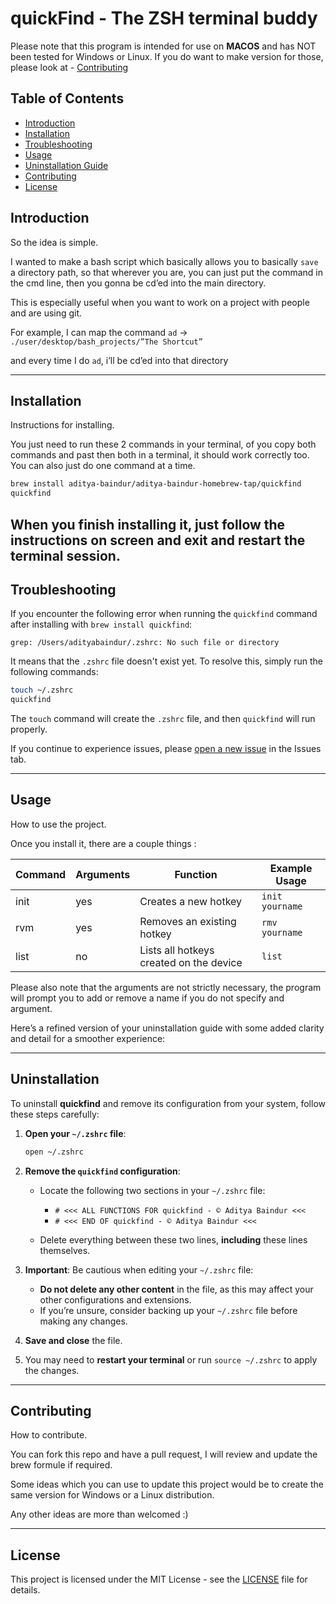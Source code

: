 # quickFind - The ZSH terminal buddy 

Please note that this program is intended for use on **MACOS** and has NOT been tested for Windows or Linux.
If you do want to make version for those, please look at - [Contributing](#contributing)

## Table of Contents
- [Introduction](#introduction)
- [Installation](#installation)
- [Troubleshooting](#troubleshooting)
- [Usage](#usage)
- [Uninstallation Guide](#uninstallation)
- [Contributing](#contributing)
- [License](#license)

## Introduction

So the idea is simple. 

I wanted to make a bash script which basically allows you to basically `save` a directory path, so that wherever you are, you can just put the command in the cmd line, then you gonna be cd’ed into the main directory. 

This is especially useful when you want to work on a project with people and are using git. 

For example, I can map the command `ad` → `./user/desktop/bash_projects/”The Shortcut”`

and every time I do `ad`, i’ll be cd’ed into that directory

---

## Installation

Instructions for installing. 

You just need to run these 2 commands in your terminal, of you copy both commands and past then both in a terminal, it should work correctly too. 
You can also just do one command at a time. 

```bash
brew install aditya-baindur/aditya-baindur-homebrew-tap/quickfind
quickfind
```

When you finish installing it, just follow the instructions on screen and **exit** and **restart the terminal session**. 
---

## Troubleshooting

If you encounter the following error when running the `quickfind` command after installing with `brew install quickfind`:

```
grep: /Users/adityabaindur/.zshrc: No such file or directory
```

It means that the `.zshrc` file doesn't exist yet. To resolve this, simply run the following commands:

```bash
touch ~/.zshrc
quickfind
```

The `touch` command will create the `.zshrc` file, and then `quickfind` will run properly.

If you continue to experience issues, please [open a new issue](https://github.com/aditya-baindur/quickfind/issues) in the Issues tab.

---

## Usage
How to use the project.

Once you install it, there are a couple things : 

| Command | Arguments | Function                                | Example Usage       |
| ------- | --------- | --------------------------------------- | ------------------- |
| init    | yes       | Creates a new hotkey                    | `init yourname`      |
| rvm     | yes       | Removes an existing hotkey              | `rmv yourname`       |
| list    | no        | Lists all hotkeys created on the device | `list`               |


Please also note that the arguments are not strictly necessary, the program will prompt you to add or remove a name if you do not specify and argument.


Here’s a refined version of your uninstallation guide with some added clarity and detail for a smoother experience:

---

## Uninstallation

To uninstall **quickfind** and remove its configuration from your system, follow these steps carefully:

1. **Open your `~/.zshrc` file**:

   ```bash
   open ~/.zshrc
   ```

2. **Remove the `quickfind` configuration**:

   - Locate the following two sections in your `~/.zshrc` file:
     - `# <<< ALL FUNCTIONS FOR quickfind - © Aditya Baindur <<<`
     - `# <<< END OF quickfind - © Aditya Baindur <<<`

   - Delete everything between these two lines, **including** these lines themselves.

3. **Important**: Be cautious when editing your `~/.zshrc` file:

   - **Do not delete any other content** in the file, as this may affect your other configurations and extensions.
   - If you’re unsure, consider backing up your `~/.zshrc` file before making any changes.

4. **Save and close** the file.

5. You may need to **restart your terminal** or run `source ~/.zshrc` to apply the changes.

--- 


## Contributing
How to contribute.

You can fork this repo and have a pull request, I will review and update the brew formule if required. 

Some ideas which you can use to update this project would be to create the same version for Windows or a Linux distribution. 

Any other ideas are more than welcomed :) 

---

## License

This project is licensed under the MIT License - see the [LICENSE](./LICENSE) file for details.
